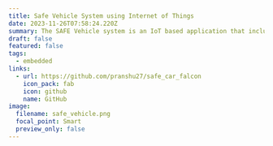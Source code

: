 ```yaml
---
title: Safe Vehicle System using Internet of Things
date: 2023-11-26T07:58:24.220Z
summary: The SAFE Vehicle system is an IoT based application that includes various functionalities like Drowsiness detection, driver temperature monitoring, face mask detection which is crucial in times of COVID-19 and seat belt fasten detection, alerting the driver if any detector detects the negligence, and also notifying the family members and rescue authorities if some mishap has happened despite all the safety measures with location and intensity of the accident.
draft: false
featured: false
tags:
  - embedded
links:
  - url: https://github.com/pranshu27/safe_car_falcon
    icon_pack: fab
    icon: github
    name: GitHub
image:
  filename: safe_vehicle.png
  focal_point: Smart
  preview_only: false
---
```

<!-- **Robot Assistant X** is a voice assistant robot developed as a collaborative project. This document provides an overview of the project, including its design, methodology, implementation, and future plans.

## Overview

In today's world, where artificial intelligence and robotics are rapidly advancing, **Robot Assistant X** represents a significant step forward in human-machine interaction. The project combines Natural Language Processing (NLP) with robust hardware to create a user-friendly voice assistant robot. The goal is to provide a tool that is not only efficient but also easy for regular users to interact with.

![Robot Assistant X](screenshot-2023-11-26-at-1.45.56 pm.png "Robot Assistant X view from all sides")

## Components

### Software Components

* **Server:** Utilizes Raspbian 12 and Python for server operations.
* **Mobile App:** Developed using Flutter for a cross-platform, responsive interface.
* **NLP Model:** Implements an LSTM-based model using TensorFlow and Keras for natural language understanding.
* **Chat Engine:** Uses TensorFlow and Keras for efficient on-device natural language interactions.

### Hardware Components

* **Raspberry Pi:** Serves as the central processing unit for the robot.
* **Chassis:** Constructed from sustainable materials for mounting components.
* **Motors:** Provide locomotion for the robot.
* **Ultrasound Sensor:** Enables distance sensing for obstacle avoidance.
* **Camera:** A Logitech USB camera for video streaming.

## Implementation

### Software Deployment

* Configured the server using Raspbian 12 and developed backend services in Python.
* Created a mobile app using Flutter for user interaction.
* Integrated NLP model with TensorFlow and Keras for natural language understanding.
* Established a Flask web server for video streaming and robot control.

![Robo Assistant X Companion App](screenshot-2023-11-26-at-1.46.06 pm.png "Robot Companion Application made with Flutter")

### Hardware Assembly

* Configured GPIO pins on the Raspberry Pi for motor control and distance sensing.
* Utilized an LMD293D dual H-bridge motor driver for precise control of DC motors.
* Integrated ultrasound sensor for obstacle avoidance.
* Connected a Logitech USB camera for video streaming.

![Robo Assistant X Hardware Setup](https://github.com/atanuroy911/CS724-RoboX/raw/main/git-assets/Sketch.png "Robot Assistant X Hardware Setup")

## Results

### Machine Learning Model

* Achieved a model accuracy of 96.61% with a well-performing LSTM-based NLP model.
* Demonstrated effective chatting capabilities with users.

![LSTM Model Accuracy](https://github.com/atanuroy911/CS724-RoboX/raw/main/git-assets/1.png "LSTM Model Accuracy")

### Chatting Output

* Real-time chat interaction showcased successful communication between the user and the robot.

![Chatting Output](https://github.com/atanuroy911/CS724-RoboX/raw/main/git-assets/2.png "Chatting output")

## Future Works

* **Hardware Upgrades:** Consider adding tactile sensors and improved motor controllers for enhanced navigation.
* **Software Advances:** Explore more complex NLP algorithms, possibly incorporating deep learning for nuanced understanding.
* **Extended Functionality:** Develop additional features such as facial recognition and task automation.
* **UI Development:** Refine the mobile app for a better user experience.

## Conclusion

* Successfully delivered **Robot Assistant X**, a user-friendly voice assistant robot.
* Achieved technical milestones in blending NLP with reliable hardware.
* Demonstrated that advanced robotics can be accessible to end-users.
* Overcame challenges, reflecting robust problem-solving and innovation.

## GitHub Repository

For the latest updates and source code, visit our GitHub repository: [Robot Assistant X GitHub Repository](https://github.com/atanuroy911/CS724-RoboX) -->